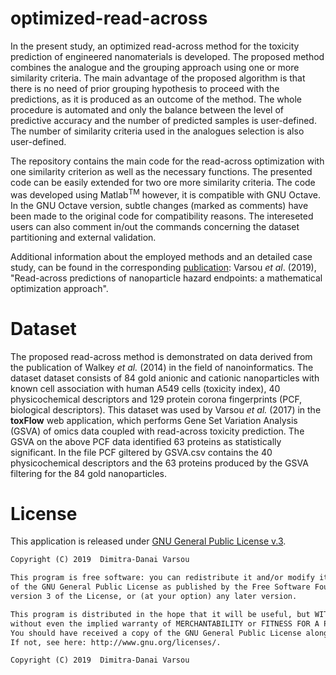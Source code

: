 # optimized-read-across

In the present study, an optimized read-across method for the toxicity prediction of engineered nanomaterials is developed. The proposed method combines the analogue and the grouping approach using one or more similarity criteria. The main advantage of the proposed algorithm is that there is no need of prior grouping hypothesis to proceed with the predictions, as it is produced as an outcome of the method. The whole procedure is automated and only the balance between the level of predictive accuracy and the number of predicted samples is user-defined. The number of similarity criteria used in the analogues selection is also user-defined.   

The repository contains the main code for the read-across optimization with one similarity criterion as well as the necessary functions. The presented code can be easily extended for two ore more similarity criteria. The code was developed using Matlab<sup>TM</sup> however, it is compatible with GNU Octave. In the GNU Octave version, subtle changes (marked as comments) have been made to the original code for compatibility reasons. The intereseted users can also comment in/out the commands concerning the dataset partitioning and external validation.

Additional information about the employed methods and an detailed case study, can be found in the corresponding <a href=https://pubs.rsc.org/en/content/articlelanding/2019/na/c9na00242a#!divAbstract>publication</a>: Varsou <i>et al</i>. (2019), "Read-across predictions of nanoparticle hazard endpoints: a mathematical optimization approach". 

# Dataset
The proposed read-across method is demonstrated on data derived from the publication of Walkey <i>et al.</i> (2014) in the field of nanoinformatics. The dataset dataset consists of 84 gold anionic and cationic nanoparticles with known cell association with human A549 cells (toxicity index), 40 physicochemical descriptors and 129 protein corona fingerprints (PCF, biological descriptors). This dataset was used by Varsou <i>et al.</i> (2017) in the <b>toxFlow</b> web application, which performs Gene Set Variation Analysis (GSVA) of omics data coupled with read-across toxicity prediction. The GSVA on the above PCF data identified 63 proteins as statistically significant.  In the file PCF giltered by GSVA.csv contains the 40 physicochemical descriptors and the 63 proteins produced by the GSVA filtering for the 84 gold nanoparticles.  

# License
This application is released under <a href="https://www.gnu.org/licenses/gpl.html"> GNU General Public License v.3</a>. 
```html
Copyright (C) 2019  Dimitra-Danai Varsou

This program is free software: you can redistribute it and/or modify it under the terms 
of the GNU General Public License as published by the Free Software Foundation, either 
version 3 of the License, or (at your option) any later version.

This program is distributed in the hope that it will be useful, but WITHOUT ANY WARRANTY; 
without even the implied warranty of MERCHANTABILITY or FITNESS FOR A PARTICULAR PURPOSE.
You should have received a copy of the GNU General Public License along with this program.  
If not, see here: http://www.gnu.org/licenses/.

Copyright (C) 2019  Dimitra-Danai Varsou

```
